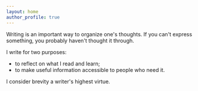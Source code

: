 ```yaml
---
layout: home
author_profile: true
---
```


Writing is an important way to organize one's thoughts. If you can't express
something, you probably haven't thought it through.

I write for two purposes:

- to reflect on what I read and learn;
- to make useful information accessible to people who need it.

I consider brevity a writer's highest virtue.

